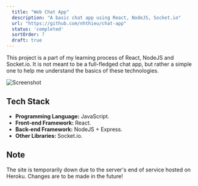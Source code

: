 ```yaml
---
  title: "Web Chat App"
  description: "A basic chat app using React, NodeJS, Socket.io"
  url: "https://github.com/nhthieu/chat-app"
  status: 'completed'
  sortOrder: 7
  draft: true
---
```


This project is a part of my learning process of React, NodeJS and Socket.io. It is not meant to be a full-fledged chat app, but rather a simple one to help me understand the basics of these technologies.

![Screenshot](../../assets/chat-app-1.png)

## Tech Stack

- **Programming Language:** JavaScript.
- **Front-end Framework:** React.
- **Back-end Framework:** NodeJS + Express.
- **Other Libraries:** Socket.io.

## Note

The site is temporarily down due to the server's end of service hosted on Heroku. Changes are to be made in the future!
